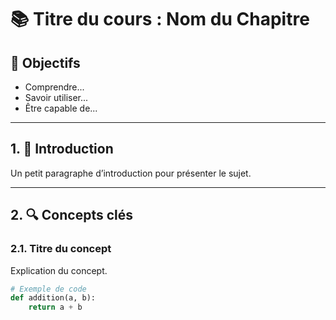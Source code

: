 # 📚 Titre du cours : Nom du Chapitre

## 🧩 Objectifs
- Comprendre...
- Savoir utiliser...
- Être capable de...

---

## 1. 🧠 Introduction

Un petit paragraphe d’introduction pour présenter le sujet.

---

## 2. 🔍 Concepts clés

### 2.1. Titre du concept

Explication du concept.

```python
# Exemple de code
def addition(a, b):
    return a + b
